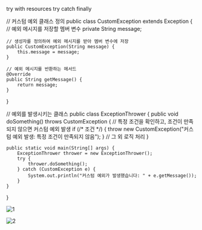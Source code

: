 try with resources  try catch finally<br>



// 커스텀 예외 클래스 정의
public class CustomException extends Exception {
    // 예외 메시지를 저장할 멤버 변수
    private String message;

    // 생성자를 정의하여 예외 메시지를 받아 멤버 변수에 저장
    public CustomException(String message) {
        this.message = message;
    }

    // 예외 메시지를 반환하는 메서드
    @Override
    public String getMessage() {
        return message;
    }
}

// 예외를 발생시키는 클래스
public class ExceptionThrower {
    public void doSomething() throws CustomException {
        // 특정 조건을 확인하고, 조건이 만족되지 않으면 커스텀 예외 발생
        if (/* 조건 */) {
            throw new CustomException("커스텀 예외 발생: 특정 조건이 만족되지 않음");
        }
        // 그 외 로직 처리
    }

    public static void main(String[] args) {
        ExceptionThrower thrower = new ExceptionThrower();
        try {
            thrower.doSomething();
        } catch (CustomException e) {
            System.out.println("커스텀 예외가 발생했습니다: " + e.getMessage());
        }
    }
}

![1](https://github.com/peteryu24/petercoding-java/assets/67302252/98ef1561-6478-4d99-8675-53677a5132fa)

![2](https://github.com/peteryu24/petercoding-java/assets/67302252/54aa5bca-a51a-48d3-9f20-95ee90d57d6b)



